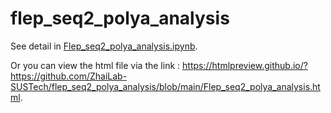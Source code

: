 # flep_seq2_polya_analysis

See detail in [Flep_seq2_polya_analysis.ipynb](https://github.com/ZhaiLab-SUSTech/flep_seq2_polya_analysis/blob/main/Flep_seq2_polya_analysis.ipynb).

Or you can view the html file via the link : https://htmlpreview.github.io/?https://github.com/ZhaiLab-SUSTech/flep_seq2_polya_analysis/blob/main/Flep_seq2_polya_analysis.html.
